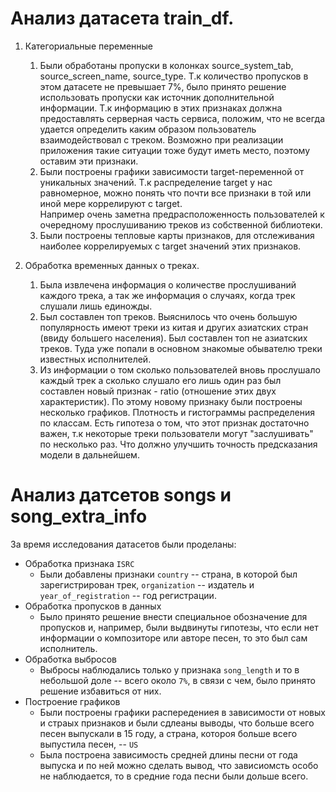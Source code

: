 # Анализ датасета train_df.


1. Категориальные переменные
   1) Были обработаны пропуски в колонках source_system_tab, source_screen_name, source_type.  Т.к количество пропусков в этом датасете не превышает 7%, было принято решение использовать пропуски как источник дополнительной информации. Т.к информацию в этих признаках должна предоставлять серверная часть сервиса, положим, что не всегда удается определить каким образом пользователь взаимодействовал с треком. Возможно при реализации приложения такие ситуации тоже будут иметь место, поэтому оставим эти признаки. 
   2) Были построены графики зависимости target-переменной от уникальных значений. Т.к распределение target у нас равномерное, можно понять что почти все признаки в той или иной мере коррелируют с target.     
 Например очень заметна предрасположенность пользователей к очередному прослушиванию треков из собственной библиотеки.
   3) Были построены тепловые карты признаков, для отслеживания наиболее коррелируемых с target значений этих признаков.

2. Обработка временных данных о треках.
   1) Была извлечена информация о количестве прослушиваний каждого трека, а так же информация о случаях, когда трек слушали лишь единожды.
   2) Был составлен топ треков. Выяснилось что очень большую популярность имеют треки из китая и других азиатских стран (ввиду большего населения). Был составлен топ не азиатских треков. Туда уже попали в основном знакомые обывателю треки известных исполнителей.
   3) Из информации о том сколько пользователей вновь прослушало каждый трек а сколько слушало его лишь один раз был составлен новый признак - ratio (отношение этих двух характеристик).
      По этому новому признаку были построены несколько графиков. Плотность и гистограммы распределения по классам. Есть гипотеза о том, что этот признак достаточно важен, т.к некоторые треки пользователи могут "заслушивать" по несколько раз. Что должно улучшить точность предсказания модели в дальнейшем.

# Анализ датсетов songs и song_extra_info
За время исследования датасетов были проделаны:
- Обработка признака `ISRC`
    - Были добавлены признаки `country` -- страна, в которой был зарегистрирован трек, `organization` -- издатель и `year_of_registration` -- год регистрации.
- Обработка пропусков в данных
    - Было принято решение внести специальное обозначение для пропусков и, например, были выдвинуты гипотезы, что если нет информации о композиторе или авторе песен, то это был сам исполнитель.
- Обработка выбросов
    - Выбросы наблюдались только у признака `song_length` и то в небольшой доле -- всего около `7%`, в связи с чем, было принято решение избавиться от них.
- Построение графиков
    - Были построены графики распередениея в зависимости от новых и страых признаков и были сдлеаны выводы, что больше всего песен выпускали в 15 году, а страна, котороя больше всего выпустила песен, -- `US`
    - Была построена зависимость средней длины песни от года выпуска и по ней можно сделать вывод, что зависиомсть особо не наблюдается, то в средние года песни были дольше всего.